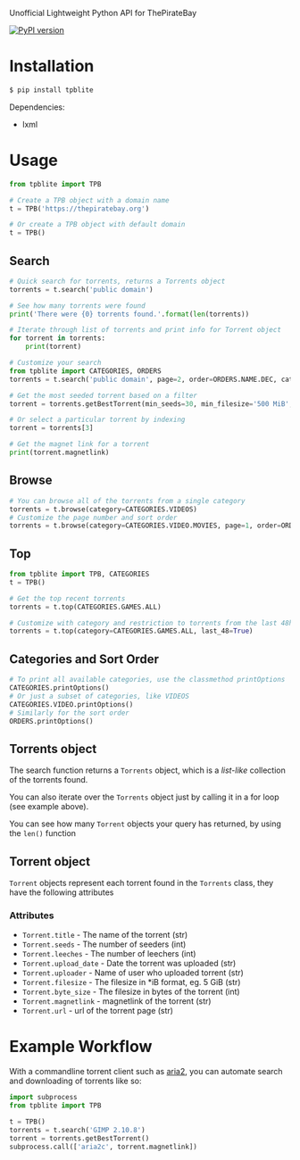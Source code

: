 Unofficial Lightweight Python API for ThePirateBay

[![PyPI version](https://badge.fury.io/py/tpblite.png)](https://badge.fury.io/py/tpblite) 

Installation
=============
```sh
$ pip install tpblite
```

Dependencies:
 - lxml

Usage
==========

```python
from tpblite import TPB

# Create a TPB object with a domain name
t = TPB('https://thepiratebay.org')

# Or create a TPB object with default domain
t = TPB()
```
## Search
```python
# Quick search for torrents, returns a Torrents object
torrents = t.search('public domain')

# See how many torrents were found
print('There were {0} torrents found.'.format(len(torrents))

# Iterate through list of torrents and print info for Torrent object
for torrent in torrents:
    print(torrent)

# Customize your search
from tpblite import CATEGORIES, ORDERS
torrents = t.search('public domain', page=2, order=ORDERS.NAME.DEC, category=CATEGORIES.VIDEO.MOVIES)

# Get the most seeded torrent based on a filter
torrent = torrents.getBestTorrent(min_seeds=30, min_filesize='500 MiB', max_filesize='4 GiB')

# Or select a particular torrent by indexing
torrent = torrents[3]

# Get the magnet link for a torrent
print(torrent.magnetlink)
```
## Browse
```python
# You can browse all of the torrents from a single category
torrents = t.browse(category=CATEGORIES.VIDEOS)
# Customize the page number and sort order
torrents = t.browse(category=CATEGORIES.VIDEO.MOVIES, page=1, order=ORDERS.UPLOADED.DES)
```

## Top
```python
from tpblite import TPB, CATEGORIES
t = TPB()

# Get the top recent torrents 
torrents = t.top(CATEGORIES.GAMES.ALL)

# Customize with category and restriction to torrents from the last 48h
torrents = t.top(category=CATEGORIES.GAMES.ALL, last_48=True)
```

## Categories and Sort Order
```python
# To print all available categories, use the classmethod printOptions
CATEGORIES.printOptions()
# Or just a subset of categories, like VIDEOS
CATEGORIES.VIDEO.printOptions()
# Similarly for the sort order
ORDERS.printOptions()
```

## Torrents object
The search function returns a `Torrents` object, which is a *list-like* collection of the torrents found.

You can also iterate over the `Torrents` object just by calling it in a for loop (see example above).

You can see how many `Torrent` objects your query has returned, by using the `len()` function

## Torrent object
`Torrent` objects represent each torrent found in the `Torrents` class, they have the following attributes

### Attributes
- `Torrent.title` - The name of the torrent (str)
- `Torrent.seeds` - The number of seeders (int)
- `Torrent.leeches` - The number of leechers (int)
- `Torrent.upload_date` - Date the torrent was uploaded (str)
- `Torrent.uploader` - Name of user who uploaded torrent (str)
- `Torrent.filesize` - The filesize in *iB format, eg. 5 GiB (str)
- `Torrent.byte_size` - The filesize in bytes of the torrent (int)
- `Torrent.magnetlink` - magnetlink of the torrent (str)
- `Torrent.url` - url of the torrent page (str)

Example Workflow
==========

With a commandline torrent client such as [aria2](https://aria2.github.io/), you can automate search and downloading of torrents like so:
```python
import subprocess
from tpblite import TPB

t = TPB()
torrents = t.search('GIMP 2.10.8')
torrent = torrents.getBestTorrent()
subprocess.call(['aria2c', torrent.magnetlink])
```
